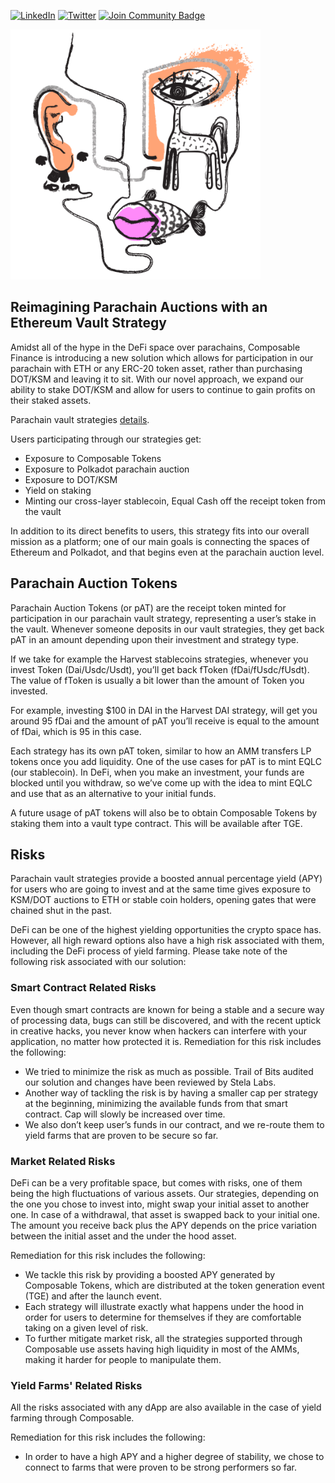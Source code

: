 
[![LinkedIn][linkedin-shield]][linkedin-url]
[![Twitter][twitter-shield]][twitter-url]
<a href="https://discord.gg/3tHHD4VUKW"><img src="https://img.shields.io/discord/733027681184251937.svg?style=flat&label=Join%20Community&color=7289DA" alt="Join Community Badge"/></a>

<img src="assets/composable-logo.png" alt="Composable Finance logo" title="Composable Finance logo" width="400" height="400">



## Reimagining Parachain Auctions with an Ethereum Vault Strategy


Amidst all of the hype in the DeFi space over parachains, Composable Finance is introducing a new solution which allows for participation in our parachain with ETH or any ERC-20 token asset, rather than purchasing DOT/KSM and leaving it to sit. With our novel approach, we expand our ability to stake DOT/KSM and allow for users to continue to gain profits on their staked assets.

Parachain vault strategies [details](https://composablefi.medium.com/reimagining-parachain-auctions-with-an-ethereum-vault-strategy-a0dcc3481759).


Users participating through our strategies get:
- Exposure to Composable Tokens
- Exposure to Polkadot parachain auction
- Exposure to DOT/KSM
- Yield on staking
- Minting our cross-layer stablecoin, Equal Cash off the receipt token from the vault


In addition to its direct benefits to users, this strategy fits into our overall mission as a platform; one of our main goals is connecting the spaces of Ethereum and Polkadot, and that begins even at the parachain auction level.


## Parachain Auction Tokens

Parachain Auction Tokens (or pAT) are the receipt token minted for participation in our parachain vault strategy, representing a user’s stake in the vault. Whenever someone deposits in our vault strategies, they get back pAT in an amount depending upon their investment and strategy type.

If we take for example the Harvest stablecoins strategies, whenever you invest Token (Dai/Usdc/Usdt), you’ll get back fToken (fDai/fUsdc/fUsdt). The value of fToken is usually a bit lower than the amount of Token you invested.

For example, investing $100 in DAI in the Harvest DAI strategy, will get you around 95 fDai and the amount of pAT you’ll receive is equal to the amount of fDai, which is 95 in this case.

Each strategy has its own pAT token, similar to how an AMM transfers LP tokens once you add liquidity.
One of the use cases for pAT is to mint EQLC (our stablecoin). In DeFi, when you make an investment, your funds are blocked until you withdraw, so we’ve come up with the idea to mint EQLC and use that as an alternative to your initial funds.

A future usage of pAT tokens will also be to obtain Composable Tokens by staking them into a vault type contract. This will be available after TGE.


## Risks

Parachain vault strategies provide a boosted annual percentage yield (APY) for users who are going to invest and at the same time gives exposure to KSM/DOT auctions to ETH or stable coin holders, opening gates that were chained shut in the past. 

DeFi can be one of the highest yielding opportunities the crypto space has. However, all high reward options also have a high risk associated with them, including the DeFi process of yield farming.
Please take note of the following risk associated with our solution:

### Smart Contract Related Risks

Even though smart contracts are known for being a stable and a secure way of processing data, bugs can still be discovered, and with the recent uptick in creative hacks, you never know when hackers can interfere with your application, no matter how protected it is. 
Remediation for this risk includes the following:
 - We tried to minimize the risk as much as possible. Trail of Bits audited our solution and changes have been reviewed by Stela Labs. 
 - Another way of tackling the risk is by having a smaller cap per strategy at the beginning, minimizing the available funds from that smart contract. Cap will slowly be increased over time. 
 - We also don’t keep user’s funds in our contract, and we re-route them to yield farms that are proven to be secure so far.

### Market Related Risks

DeFi can be a very profitable space, but comes with risks, one of them being the high fluctuations of various assets. Our strategies, depending on the one you chose to invest into, might swap your initial asset to another one. In case of a withdrawal, that asset is swapped back to your initial one. The amount you receive back plus the APY depends on the price variation between the initial asset and the under the hood asset.

Remediation for this risk includes the following:
- We tackle this risk by providing a boosted APY generated by Composable Tokens, which are distributed at the token generation event (TGE) and after the launch event.
- Each strategy will illustrate exactly what happens under the hood in order for users to determine for themselves if they are comfortable taking on a given level of risk.
- To further mitigate market risk, all the strategies supported through Composable use assets having high liquidity in most of the AMMs, making it harder for people to manipulate them.

### Yield Farms' Related Risks

All the risks associated with any dApp are also available in the case of yield farming through Composable. 

Remediation for this risk includes the following:
- In order to have a high APY and a higher degree of stability, we chose to connect to farms that were proven to be strong performers so far.  



<!-- MARKDOWN LINKS & IMAGES -->
<!-- https://www.markdownguide.org/basic-syntax/#reference-style-links -->
[linkedin-shield]: https://img.shields.io/badge/-LinkedIn-black.svg?logo=linkedin&colorB=555
[linkedin-url]: https://www.linkedin.com/company/composable-finance
[twitter-shield]: https://img.shields.io/twitter/follow/ComposableFin?style=social
[twitter-url]: https://twitter.com/ComposableFin